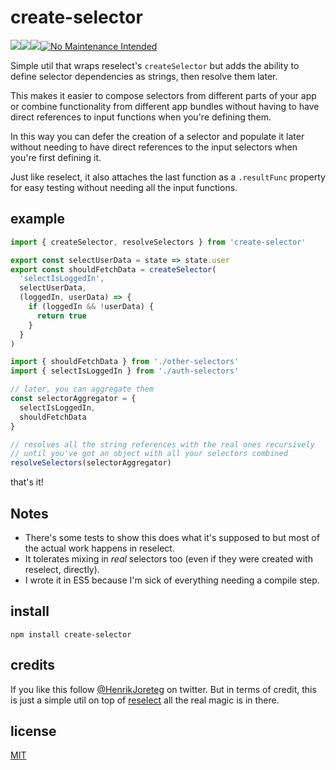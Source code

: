 # create-selector

![](https://img.shields.io/npm/dm/create-selector.svg)![](https://img.shields.io/npm/v/create-selector.svg)![](https://img.shields.io/npm/l/create-selector.svg)[![No Maintenance Intended](http://unmaintained.tech/badge.svg)](http://unmaintained.tech/)

Simple util that wraps reselect's `createSelector` but adds the ability to define selector dependencies as strings, then resolve them later.

This makes it easier to compose selectors from different parts of your app or combine functionality from different app bundles without having to have direct references to input functions when you're defining them.

In this way you can defer the creation of a selector and populate it later without needing to have direct references to the input selectors when you're first defining it.

Just like reselect, it also attaches the last function as a `.resultFunc` property for easy testing without needing all the input functions.

## example

```js
import { createSelector, resolveSelectors } from 'create-selector'

export const selectUserData = state => state.user
export const shouldFetchData = createSelector(
  'selectIsLoggedIn',
  selectUserData,
  (loggedIn, userData) => {
    if (loggedIn && !userData) {
      return true
    }
  }
)
```

```js
import { shouldFetchData } from './other-selectors'
import { selectIsLoggedIn } from './auth-selectors'

// later, you can aggregate them
const selectorAggregator = {
  selectIsLoggedIn,
  shouldFetchData
}

// resolves all the string references with the real ones recursively
// until you've got an object with all your selectors combined
resolveSelectors(selectorAggregator)
```

that's it!

## Notes

- There's some tests to show this does what it's supposed to but most of the actual work happens in reselect.
- It tolerates mixing in *real* selectors too (even if they were created with reselect, directly).
- I wrote it in ES5 because I'm sick of everything needing a compile step.

## install

```
npm install create-selector
```

## credits

If you like this follow [@HenrikJoreteg](http://twitter.com/henrikjoreteg) on twitter. But in terms of credit, this is just a simple util on top of [reselect](https://github.com/reactjs/reselect) all the real magic is in there.

## license

[MIT](http://mit.joreteg.com/)

